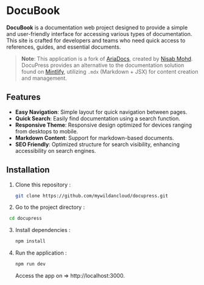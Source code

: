 # DocuBook

**DocuBook** is a documentation web project designed to provide a simple and user-friendly interface for accessing various types of documentation. This site is crafted for developers and teams who need quick access to references, guides, and essential documents.

> **Note**: This application is a fork of [AriaDocs](https://github.com/nisabmohd/Aria-Docs), created by [Nisab Mohd](https://github.com/nisabmohd). DocuPress provides an alternative to the documentation solution found on [Mintlify](https://mintlify.com/), utilizing `.mdx` (Markdown + JSX) for content creation and management.

## Features

- **Easy Navigation**: Simple layout for quick navigation between pages.
- **Quick Search**: Easily find documentation using a search function.
- **Responsive Theme**: Responsive design optimized for devices ranging from desktops to mobile.
- **Markdown Content**: Support for markdown-based documents.
- **SEO Friendly**: Optimized structure for search visibility, enhancing accessibility on search engines.

## Installation

1. Clone this repository :
   ```bash
   git clone https://github.com/mywildancloud/docupress.git
   ```
2. Go to the project directory :

```bash
 cd docupress
```

3. Install dependencies :
   ```bash
   npm install
   ```
4. Run the application :
   ```bash
   npm run dev
   ```
   Access the app on => http://localhost:3000.
